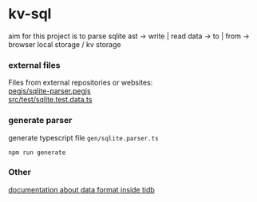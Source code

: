 # kv-sql

aim for this project is to parse sqlite ast -> write | read data -> to | from -> browser local storage / kv storage

### external files

Files from external repositories or websites:  
[pegjs/sqlite-parser.pegjs](https://github.com/codeschool/sqlite-parser)  
[src/test/sqlite.test.data.ts](https://www.sqlitetutorial.net/sqlite-sample-database/)

### generate parser

generate typescript file `gen/sqlite.parser.ts`
```shell
npm run generate
```

### Other

[documentation about data format inside tidb](https://www.pingcap.com/blog/tidb-internal-computing/)